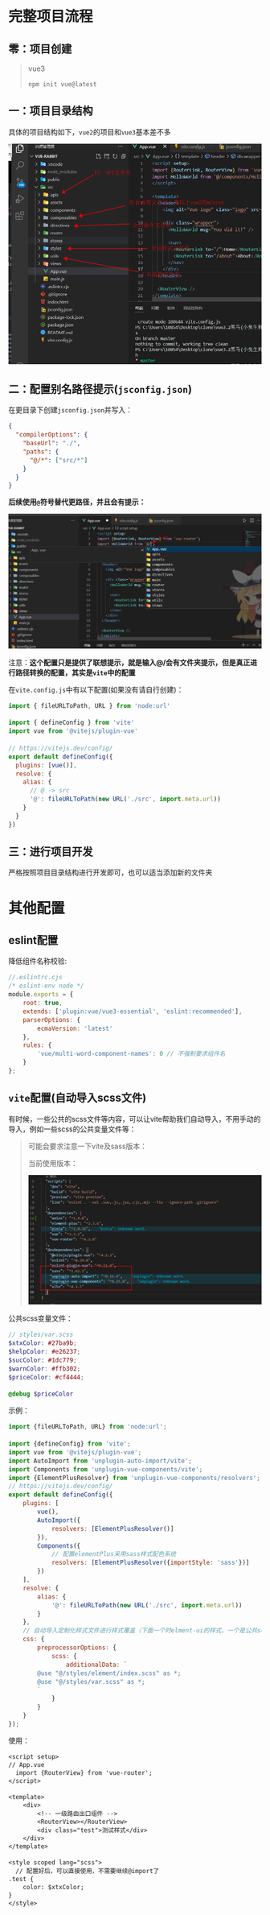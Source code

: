 # 完整项目流程



## 零：项目创建

>vue3
>
>```
>npm init vue@latest
>```





## 一：项目目录结构

具体的项目结构如下，`vue2`的项目和`vue3`基本差不多

![01-项目目录结构](./../../前端图片/vue项目起步/01-项目目录结构.png)



## 二：配置别名路径提示(`jsconfig.json`)

在更目录下创建`jsconfig.json`并写入：

```json
{
  "compilerOptions": {
    "baseUrl": "./",
    "paths": {
      "@/*": ["src/*"]
    }
  }
}
```

**后续使用`@`符号替代更路径，并且会有提示：**

![02-别名路径](./../../前端图片/vue项目起步/02-别名路径.png)



注意：**这个配置只是提供了联想提示，就是输入@/会有文件夹提示，但是真正进行路径转换的配置，其实是`vite`中的配置**

在`vite.config.js`中有以下配置(如果没有请自行创建)：

```js
import { fileURLToPath, URL } from 'node:url'

import { defineConfig } from 'vite'
import vue from '@vitejs/plugin-vue'

// https://vitejs.dev/config/
export default defineConfig({
  plugins: [vue()],
  resolve: {
    alias: {
      // @ -> src
      '@': fileURLToPath(new URL('./src', import.meta.url))
    }
  }
})

```







## 三：进行项目开发

严格按照项目目录结构进行开发即可，也可以适当添加新的文件夹













# 其他配置



## eslint配置

降低组件名称校验:

```js
//.eslintrc.cjs
/* eslint-env node */
module.exports = {
	root: true,
	extends: ['plugin:vue/vue3-essential', 'eslint:recommended'],
	parserOptions: {
		ecmaVersion: 'latest'
	},
	rules: {
		'vue/multi-word-component-names': 0 // 不强制要求组件名
	}
};

```







## `vite`配置(自动导入scss文件)

有时候，一些公共的scss文件等内容，可以让vite帮助我们自动导入，不用手动的导入，例如一些scss的公共变量文件等：



>可能会要求注意一下vite及sass版本：
>
>当前使用版本：
>
>![03-自动导入scss变量](./../../前端图片/vue项目起步/03-自动导入scss变量.png)



公共scss变量文件：

```scss
// styles/var.scss
$xtxColor: #27ba9b;
$helpColor: #e26237;
$sucColor: #1dc779;
$warnColor: #ffb302;
$priceColor: #cf4444;

@debug $priceColor
```





示例：

```js
import {fileURLToPath, URL} from 'node:url';

import {defineConfig} from 'vite';
import vue from '@vitejs/plugin-vue';
import AutoImport from 'unplugin-auto-import/vite';
import Components from 'unplugin-vue-components/vite';
import {ElementPlusResolver} from 'unplugin-vue-components/resolvers';
// https://vitejs.dev/config/
export default defineConfig({
	plugins: [
		vue(),
		AutoImport({
			resolvers: [ElementPlusResolver()]
		}),
		Components({
			// 配置elementPlus采用sass样式配色系统
			resolvers: [ElementPlusResolver({importStyle: 'sass'})]
		})
	],
	resolve: {
		alias: {
			'@': fileURLToPath(new URL('./src', import.meta.url))
		}
	},
	// 自动导入定制化样式文件进行样式覆盖（下面一个时elment-ui的样式，一个是公共scss变量）
	css: {
		preprocessorOptions: {
			scss: {
				additionalData: `
        @use "@/styles/element/index.scss" as *;
        @use "@/styles/var.scss" as *;
        `
			}
		}
	}
});

```





使用：

```vue
<script setup>
// App.vue
  import {RouterView} from 'vue-router';
</script>

<template>
	<div>
		<!-- 一级路由出口组件 -->
		<RouterView></RouterView>
		<div class="test">测试样式</div>
	</div>
</template>

<style scoped lang="scss">
  // 配置好后，可以直接使用，不需要继续@import了
.test {
	color: $xtxColor;
}
</style>

```

